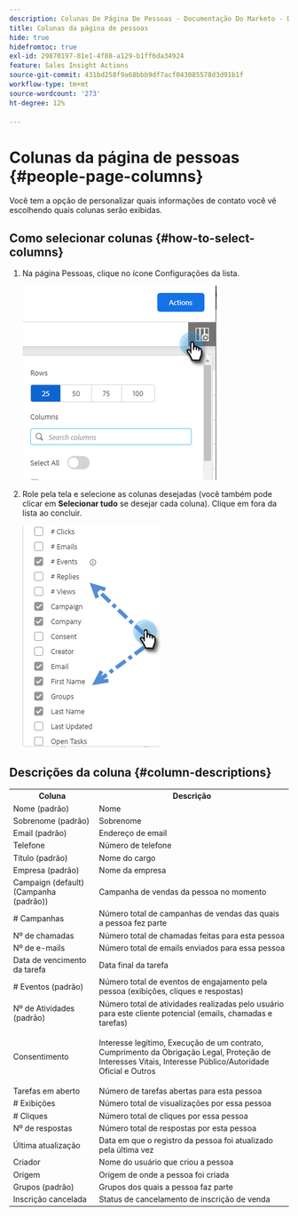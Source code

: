 ```yaml
---
description: Colunas De Página De Pessoas - Documentação Do Marketo - Documentação Do Produto
title: Colunas da página de pessoas
hide: true
hidefromtoc: true
exl-id: 29870197-81e1-4f88-a129-b1ff6da34924
feature: Sales Insight Actions
source-git-commit: 431bd258f9a68bbb9df7acf043085578d3d91b1f
workflow-type: tm+mt
source-wordcount: '273'
ht-degree: 12%

---
```


# Colunas da página de pessoas {#people-page-columns}

Você tem a opção de personalizar quais informações de contato você vê escolhendo quais colunas serão exibidas.

## Como selecionar colunas {#how-to-select-columns}

1. Na página Pessoas, clique no ícone Configurações da lista.

   ![](assets/people-page-columns-1.png)

1. Role pela tela e selecione as colunas desejadas (você também pode clicar em **Selecionar tudo** se desejar cada coluna). Clique em fora da lista ao concluir.

   ![](assets/people-page-columns-2.png)

## Descrições da coluna {#column-descriptions}

<table> 
 <colgroup> 
  <col> 
  <col> 
 </colgroup> 
 <tbody> 
  <tr> 
   <th>Coluna</th> 
   <th>Descrição</th> 
  </tr> 
  <tr> 
   <td>Nome (padrão)</td> 
   <td>Nome</td> 
  </tr> 
  <tr> 
   <td>Sobrenome (padrão)</td> 
   <td>Sobrenome</td> 
  </tr> 
  <tr> 
   <td colspan="1">Email (padrão)</td> 
   <td colspan="1">Endereço de email</td> 
  </tr> 
  <tr> 
   <td colspan="1">Telefone</td> 
   <td colspan="1">Número de telefone</td> 
  </tr> 
  <tr> 
   <td colspan="1">Título (padrão)</td> 
   <td colspan="1">Nome do cargo</td> 
  </tr> 
  <tr> 
   <td>Empresa (padrão)</td> 
   <td>Nome da empresa</td> 
  </tr> 
  <tr> 
   <td>Campaign (default) (Campanha (padrão))</td> 
   <td>Campanha de vendas da pessoa no momento</td> 
  </tr> 
  <tr> 
   <td># Campanhas</td> 
   <td>Número total de campanhas de vendas das quais a pessoa fez parte</td> 
  </tr> 
  <tr> 
   <td>Nº de chamadas</td> 
   <td>Número total de chamadas feitas para esta pessoa</td> 
  </tr> 
  <tr> 
   <td>Nº de e-mails</td> 
   <td>Número total de emails enviados para essa pessoa</td> 
  </tr> 
  <tr> 
   <td>Data de vencimento da tarefa</td> 
   <td>Data final da tarefa</td> 
  </tr> 
  <tr> 
   <td># Eventos (padrão)</td> 
   <td>Número total de eventos de engajamento pela pessoa (exibições, cliques e respostas)</td> 
  </tr> 
  <tr> 
   <td>Nº de Atividades (padrão)</td> 
   <td>Número total de atividades realizadas pelo usuário para este cliente potencial (emails, chamadas e tarefas)</td> 
  </tr> 
  <tr> 
   <td>Consentimento</td> 
   <td><p>Interesse legítimo, Execução de um contrato, Cumprimento da Obrigação Legal, Proteção de Interesses Vitais, Interesse Público/Autoridade Oficial e Outros</p></td> 
  </tr> 
  <tr> 
   <td>Tarefas em aberto</td> 
   <td>Número de tarefas abertas para esta pessoa</td> 
  </tr> 
  <tr> 
   <td># Exibições</td> 
   <td>Número total de visualizações por essa pessoa</td> 
  </tr> 
  <tr> 
   <td># Cliques</td> 
   <td>Número total de cliques por essa pessoa</td> 
  </tr> 
  <tr> 
   <td>Nº de respostas</td> 
   <td>Número total de respostas por esta pessoa</td> 
  </tr> 
  <tr> 
   <td>Última atualização</td> 
   <td>Data em que o registro da pessoa foi atualizado pela última vez</td> 
  </tr> 
  <tr> 
   <td>Criador</td> 
   <td>Nome do usuário que criou a pessoa</td> 
  </tr> 
  <tr> 
   <td>Origem</td> 
   <td>Origem de onde a pessoa foi criada</td> 
  </tr> 
  <tr> 
   <td>Grupos (padrão)</td> 
   <td>Grupos dos quais a pessoa faz parte</td> 
  </tr> 
  <tr> 
   <td colspan="1">Inscrição cancelada</td> 
   <td colspan="1">Status de cancelamento de inscrição de venda</td> 
  </tr> 
 </tbody> 
</table>
